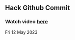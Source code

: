 
 ## Hack Github Commit 
 ### Watch video <a href="https://www.youtube.com">here</a> 
 Fri 12 May 2023 
